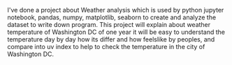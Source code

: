 I've done a project about Weather analysis which is used by python jupyter notebook, pandas, numpy, matplotlib, seaborn to create and analyze the dataset to write down program. 
This project will explain about weather temperature of Washington DC of one year it will be easy to understand the temperature day by day how its differ and how feelslike by peoples,
and compare into uv index to help to check the temperature in the city of Washington DC.
